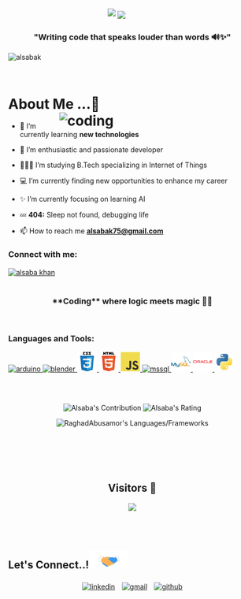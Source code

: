 
<div align="center" style="margin-top: 20px;">
    <b>
        <img src="https://readme-typing-svg.herokuapp.com?font=Fira+Code&size=30&pause=1000&color=F7F7F7&random=false&width=700&lines=Hello!+🙋🏻‍♀+I'm+Alsaba+Khan+(The+Coder)" style="display: inline-block; vertical-align: top;">
    </b>
    <img src="https://media.giphy.com/media/hvRJCLFzcasrR4ia7z/giphy.gif" width="80" style="display: inline-block; margin-top: 5px;">
</div>

<h3 align="center">"Writing code that speaks louder than words 🔊✨"</h3>

<p align="left"> <img src="https://komarev.com/ghpvc/?username=alsabak&label=Profile%20views&color=0e75b6&style=flat" alt="alsabak" /> </p><br>
<h1 >About Me ...💎  <img align="right" alt="coding" width="400" src="https://i.pinimg.com/originals/e7/26/c7/e726c74ac081eed50feee1433d12c998.gif"></h1>

- 🌱 I’m currently learning **new technologies**
-  🔭 I’m enthusiastic and passionate developer
-  👩🏻‍💻 I’m studying B.Tech specializing in Internet of Things
-  💻 I’m currently finding new opportunities to enhance my career
-  ✨ I’m currently focusing on learning AI 
-  💤 **404:** Sleep not found, debugging life 

- 📫 How to reach me **alsabak75@gmail.com**


<h3 align="left">Connect with me:</h3>
<p align="left">
<a href="https://linkedin.com/in/alsaba khan" target="blank"><img align="center" src="https://raw.githubusercontent.com/rahuldkjain/github-profile-readme-generator/master/src/images/icons/Social/linked-in-alt.svg" alt="alsaba khan" height="30" width="40" /></a>
<br> <br> <h3  align="center">  **Coding**  where logic meets magic 🧠💫 </h3> <br>

<h3 align="left">Languages and Tools:</h3>
<p align="left"> <a href="https://www.arduino.cc/" target="_blank" rel="noreferrer"> <img src="https://cdn.worldvectorlogo.com/logos/arduino-1.svg" alt="arduino" width="40" height="40"/> </a> <a href="https://www.blender.org/" target="_blank" rel="noreferrer"> <img src="https://download.blender.org/branding/community/blender_community_badge_white.svg" alt="blender" width="40" height="40"/> </a> <a href="https://www.w3schools.com/css/" target="_blank" rel="noreferrer"> <img src="https://raw.githubusercontent.com/devicons/devicon/master/icons/css3/css3-original-wordmark.svg" alt="css3" width="40" height="40"/> </a> <a href="https://www.w3.org/html/" target="_blank" rel="noreferrer"> <img src="https://raw.githubusercontent.com/devicons/devicon/master/icons/html5/html5-original-wordmark.svg" alt="html5" width="40" height="40"/> </a> <a href="https://developer.mozilla.org/en-US/docs/Web/JavaScript" target="_blank" rel="noreferrer"> <img src="https://raw.githubusercontent.com/devicons/devicon/master/icons/javascript/javascript-original.svg" alt="javascript" width="40" height="40"/> </a> <a href="https://www.microsoft.com/en-us/sql-server" target="_blank" rel="noreferrer"> <img src="https://www.svgrepo.com/show/303229/microsoft-sql-server-logo.svg" alt="mssql" width="40" height="40"/> </a> <a href="https://www.mysql.com/" target="_blank" rel="noreferrer"> <img src="https://raw.githubusercontent.com/devicons/devicon/master/icons/mysql/mysql-original-wordmark.svg" alt="mysql" width="40" height="40"/> </a> <a href="https://www.oracle.com/" target="_blank" rel="noreferrer"> <img src="https://raw.githubusercontent.com/devicons/devicon/master/icons/oracle/oracle-original.svg" alt="oracle" width="40" height="40"/> </a> <a href="https://www.python.org" target="_blank" rel="noreferrer"> <img src="https://raw.githubusercontent.com/devicons/devicon/master/icons/python/python-original.svg" alt="python" width="40" height="40"/> </a> </p>
<br> <br>
<p align="center">
  <!-- GitHub Stats -->
  <img src="https://github-readme-stats.vercel.app/api?username=Alsabak&count_private=true&theme=github_dark&hide_border=true" alt="Alsaba's Contribution" width=400>
  <!-- GitHub Streak Stats -->
  <img src="https://github-readme-streak-stats.herokuapp.com?user=Alsabak&count_private=true&theme=github_dark&hide_border=true" alt="Alsaba's Rating" width=440>
</p>

<p align = "center">
 <img src = "https://github-readme-stats.vercel.app/api/top-langs?username=Alsabak&show_icons=true&count_private=true&locale=en&layout=compact&langs_count=10&hide_border=true&bg_color=0d1117&title_color=559ff4&text_color=fcfcfc&icon_color=559ff4" alt = "RaghadAbusamor's Languages/Frameworks" width = 350 />
</p>

<br> <br>
<br> 
<br>

<h2 align="center">Visitors 👀</h2>
<div align="center" >
<img src="https://profile-counter.glitch.me/Alsabak/count.svg"></img>
</div>


<br><br>
## <b> Let's Connect..!</b><img src="https://github.com/0xAbdulKhalid/0xAbdulKhalid/raw/main/assets/mdImages/handshake.gif" width ="80">
<p align="center">
	<a href="https://www.linkedin.com/in/alsaba-khan-4bbb7b232/"><img alt="linkedin" width="10%" style="padding:5px" src="https://img.icons8.com/clouds/100/000000/linkedin.png"/></a>
	<a href="mailto:alsabak75@gmail.com"><img alt="gmail" width="10%" style="padding:5px" src="https://img.icons8.com/clouds/100/000000/gmail.png"/></a>
 	<a href="https://github.com/Alsabak"><img alt="github" width="10%" style="padding:5px" src="https://img.icons8.com/clouds/100/000000/github.png"/></a>
</p>
